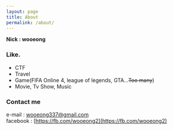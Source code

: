 ```yaml
---
layout: page
title: About
permalink: /about/
---
```


**Nick : wooeong**

### Like.
- CTF
- Travel
- Game(FIFA Online 4, league of legends, GTA...~~Too many~~)
- Movie, Tv Show, Music

### Contact me

e-mail : [wooeong337@gmail.com](mailto:wooeong337@gmail.com)<br/>
facebook : [https://fb.com/wooeong2](https://fb.com/wooeong2)
